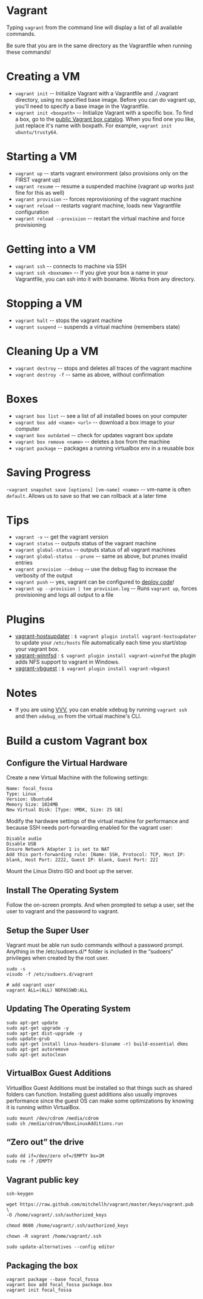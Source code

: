 # Vagrant 

Typing `vagrant` from the command line will display a list of all available commands.

Be sure that you are in the same directory as the Vagrantfile when running these commands!

# Creating a VM
- `vagrant init`           -- Initialize Vagrant with a Vagrantfile and ./.vagrant directory, using no specified base image. Before you can do vagrant up, you'll need to specify a base image in the Vagrantfile.
- `vagrant init <boxpath>` -- Initialize Vagrant with a specific box. To find a box, go to the [public Vagrant box catalog](https://app.vagrantup.com/boxes/search). When you find one you like, just replace it's name with boxpath. For example, `vagrant init ubuntu/trusty64`.

# Starting a VM
- `vagrant up`                  -- starts vagrant environment (also provisions only on the FIRST vagrant up)
- `vagrant resume`              -- resume a suspended machine (vagrant up works just fine for this as well)
- `vagrant provision`           -- forces reprovisioning of the vagrant machine
- `vagrant reload`              -- restarts vagrant machine, loads new Vagrantfile configuration
- `vagrant reload --provision`  -- restart the virtual machine and force provisioning

# Getting into a VM
- `vagrant ssh`           -- connects to machine via SSH
- `vagrant ssh <boxname>` -- If you give your box a name in your Vagrantfile, you can ssh into it with boxname. Works from any directory.

# Stopping a VM
- `vagrant halt`        -- stops the vagrant machine
- `vagrant suspend`     -- suspends a virtual machine (remembers state)

# Cleaning Up a VM
- `vagrant destroy`     -- stops and deletes all traces of the vagrant machine
- `vagrant destroy -f`   -- same as above, without confirmation

# Boxes
- `vagrant box list`              -- see a list of all installed boxes on your computer
- `vagrant box add <name> <url>`  -- download a box image to your computer
- `vagrant box outdated`          -- check for updates vagrant box update
- `vagrant box remove <name>`   -- deletes a box from the machine
- `vagrant package`               -- packages a running virtualbox env in a reusable box

# Saving Progress
-`vagrant snapshot save [options] [vm-name] <name>` -- vm-name is often `default`. Allows us to save so that we can rollback at a later time

# Tips
- `vagrant -v`                    -- get the vagrant version
- `vagrant status`                -- outputs status of the vagrant machine
- `vagrant global-status`         -- outputs status of all vagrant machines
- `vagrant global-status --prune` -- same as above, but prunes invalid entries
- `vagrant provision --debug`     -- use the debug flag to increase the verbosity of the output
- `vagrant push`                  -- yes, vagrant can be configured to [deploy code](http://docs.vagrantup.com/v2/push/index.html)!
- `vagrant up --provision | tee provision.log`  -- Runs `vagrant up`, forces provisioning and logs all output to a file

# Plugins
- [vagrant-hostsupdater](https://github.com/cogitatio/vagrant-hostsupdater) : `$ vagrant plugin install vagrant-hostsupdater` to update your `/etc/hosts` file automatically each time you start/stop your vagrant box.
- [vagrant-winnfsd](https://github.com/winnfsd/vagrant-winnfsd) : `$ vagrant plugin install vagrant-winnfsd` the plugin adds NFS support to vagrant in Windows.
- [vagrant-vbguest](https://github.com/dotless-de/vagrant-vbguest) : `$ vagrant plugin install vagrant-vbguest` 

# Notes
- If you are using [VVV](https://github.com/varying-vagrant-vagrants/vvv/), you can enable xdebug by running `vagrant ssh` and then `xdebug_on` from the virtual machine's CLI.


# Build a custom Vagrant box 


## Configure the Virtual Hardware

Create a new Virtual Machine with the following settings:

	Name: focal_fossa
	Type: Linux
	Version: Ubuntu64
	Memory Size: 1024MB
	New Virtual Disk: [Type: VMDK, Size: 25 GB]

Modify the hardware settings of the virtual machine for performance and because SSH needs port-forwarding enabled for the vagrant user:

    Disable audio
    Disable USB
    Ensure Network Adapter 1 is set to NAT
    Add this port-forwarding rule: [Name: SSH, Protocol: TCP, Host IP: blank, Host Port: 2222, Guest IP: blank, Guest Port: 22]

Mount the Linux Distro ISO and boot up the server.

## Install The Operating System

Follow the on-screen prompts. And when prompted to setup a user, set the user to vagrant and the password to vagrant. 

## Setup the Super User

Vagrant must be able run sudo commands without a password prompt. Anything in the /etc/sudoers.d/* folder is included in the “sudoers” privileges when created by the root user.

```
sudo -s
visudo -f /etc/sudoers.d/vagrant

# add vagrant user
vagrant ALL=(ALL) NOPASSWD:ALL
```

## Updating The Operating System

```
sudo apt-get update
sudo apt-get upgrade -y 
sudo apt-get dist-upgrade -y
sudo update-grub 
sudo apt-get install linux-headers-$(uname -r) build-essential dkms
sudo apt-get autoremove 
sudo apt-get autoclean
```
## VirtualBox Guest Additions

VirtualBox Guest Additions must be installed so that things such as shared folders can function. Installing guest additions also usually improves performance since the guest OS can make some optimizations by knowing it is running within VirtualBox.

```
sudo mount /dev/cdrom /media/cdrom
sudo sh /media/cdrom/VBoxLinuxAdditions.run
```

## “Zero out” the drive

```
sudo dd if=/dev/zero of=/EMPTY bs=1M
sudo rm -f /EMPTY
```

## Vagrant public key

`ssh-keygen`
```
wget https://raw.github.com/mitchellh/vagrant/master/keys/vagrant.pub \
-O /home/vagrant/.ssh/authorized_keys
```
`chmod 0600 /home/vagrant/.ssh/authorized_keys`

`chown -R vagrant /home/vagrant/.ssh`

`sudo update-alternatives --config editor`

## Packaging the box
```
vagrant package --base focal_fossa
vagrant box add focal_fossa package.box
vagrant init focal_fossa
```
